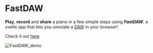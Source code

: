 # FastDAW
**Play**, **record** and **share** a piano in a few simple steps using ***FastDAW***, a svelte app that lets you simulate a [DAW](https://en.wikipedia.org/wiki/Digital_audio_workstation) in your browser!

Check it out [here](https://fastdaw.vercel.app)

![FastDAW_demo](https://user-images.githubusercontent.com/48064277/232521959-382944ed-3792-41fb-b63a-3c48a40284a9.gif)
